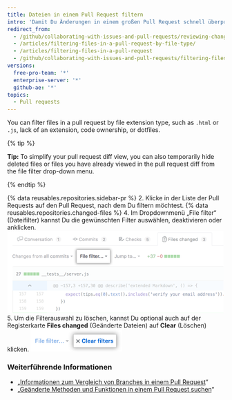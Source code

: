 ```yaml
---
title: Dateien in einem Pull Request filtern
intro: 'Damit Du Änderungen in einem großen Pull Request schnell überprüfen kannst, können geänderte Dateien gefiltert werden.'
redirect_from:
  - /github/collaborating-with-issues-and-pull-requests/reviewing-changes-in-pull-requests/filtering-files-in-a-pull-request
  - /articles/filtering-files-in-a-pull-request-by-file-type/
  - /articles/filtering-files-in-a-pull-request
  - /github/collaborating-with-issues-and-pull-requests/filtering-files-in-a-pull-request
versions:
  free-pro-team: '*'
  enterprise-server: '*'
  github-ae: '*'
topics:
  - Pull requests
---
```


You can filter files in a pull request by file extension type, such as `.html` or `.js`, lack of an extension, code ownership, or dotfiles.

{% tip %}

**Tip:** To simplify your pull request diff view, you can also temporarily hide deleted files or files you have already viewed in the pull request diff from the file filter drop-down menu.

{% endtip %}

{% data reusables.repositories.sidebar-pr %}
2. Klicke in der Liste der Pull Requests auf den Pull Request, nach dem Du filtern möchtest.
{% data reusables.repositories.changed-files %}
4. Im Dropdownmenü „File filter“ (Dateifilter) kannst Du die gewünschten Filter auswählen, deaktivieren oder anklicken. ![Dateifilter-Option oberhalb des Pull-Request-Diff](/assets/images/help/pull_requests/file-filter-option.png)
5. Um die Filterauswahl zu löschen, kannst Du optional auch auf der Registerkarte **Files changed** (Geänderte Dateien) auf **Clear** (Löschen) klicken. ![Dateifilter-Auswahl löschen](/assets/images/help/pull_requests/clear-file-filter.png)

### Weiterführende Informationen

- „[Informationen zum Vergleich von Branches in einem Pull Request](/articles/about-comparing-branches-in-pull-requests)“
- „[Geänderte Methoden und Funktionen in einem Pull Request suchen](/articles/finding-changed-methods-and-functions-in-a-pull-request)“
